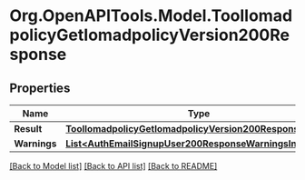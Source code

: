 # Org.OpenAPITools.Model.ToolIomadpolicyGetIomadpolicyVersion200Response

## Properties

Name | Type | Description | Notes
------------ | ------------- | ------------- | -------------
**Result** | [**ToolIomadpolicyGetIomadpolicyVersion200ResponseResult**](ToolIomadpolicyGetIomadpolicyVersion200ResponseResult.md) |  | 
**Warnings** | [**List&lt;AuthEmailSignupUser200ResponseWarningsInner&gt;**](AuthEmailSignupUser200ResponseWarningsInner.md) |  | [optional] 

[[Back to Model list]](../README.md#documentation-for-models) [[Back to API list]](../README.md#documentation-for-api-endpoints) [[Back to README]](../README.md)

